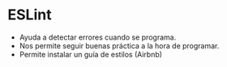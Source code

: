 # ESLint

- Ayuda a detectar errores cuando se programa.
- Nos permite seguir buenas práctica a la hora de programar.
- Permite instalar un guía de estilos (Airbnb)
